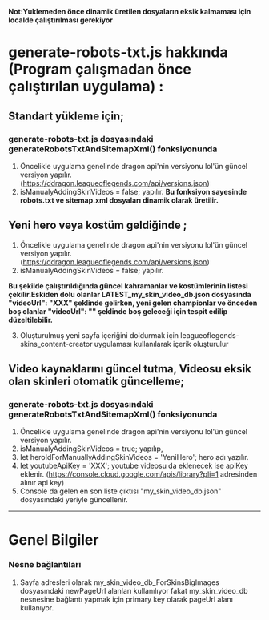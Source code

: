 
**Not:Yuklemeden önce dinamik üretilen dosyaların eksik kalmaması için localde çalıştırılması gerekiyor**

# generate-robots-txt.js hakkında (Program çalışmadan önce çalıştırılan uygulama) :

## Standart yükleme için;
### generate-robots-txt.js dosyasındaki generateRobotsTxtAndSitemapXml() fonksiyonunda
1. Öncelikle uygulama genelinde dragon api'nin versiyonu lol'ün güncel versiyon yapılır. (https://ddragon.leagueoflegends.com/api/versions.json)
2. isManualyAddingSkinVideos = false; yapılır. 
**Bu fonksiyon sayesinde robots.txt ve sitemap.xml dosyaları dinamik olarak üretilir.**

## Yeni hero veya kostüm geldiğinde ;
1. Öncelikle uygulama genelinde dragon api'nin versiyonu lol'ün güncel versiyon yapılır. (https://ddragon.leagueoflegends.com/api/versions.json)
2. isManualyAddingSkinVideos = false; yapılır.

**Bu şekilde çalıştırıldığında güncel kahramanlar ve kostümlerinin listesi çekilir.Eskiden dolu olanlar LATEST_my_skin_video_db.json dosyasında "videoUrl": "XXX" şeklinde gelirken, yeni gelen championlar ve önceden boş olanlar "videoUrl": "" şeklinde boş geleceği için tespit edilip düzeltilebilir.**

3. Oluşturulmuş yeni sayfa içeriğini doldurmak için leagueoflegends-skins_content-creator uygulaması kullanılarak içerik oluşturulur

## Video kaynaklarını güncel tutma, Videosu eksik olan skinleri otomatik güncelleme;
### generate-robots-txt.js dosyasındaki generateRobotsTxtAndSitemapXml() fonksiyonunda
1. Öncelikle uygulama genelinde dragon api'nin versiyonu lol'ün güncel versiyon yapılır.
2. isManualyAddingSkinVideos = true; yapılıp, 
3. let heroIdForManuallyAddingSkinVideos = 'YeniHero'; hero adı yazılır.
4. let youtubeApiKey = 'XXX'; youtube videosu da eklenecek ise apiKey eklenir. (https://console.cloud.google.com/apis/library?pli=1 adresinden alınır api key)
5. Console da gelen en son liste çıktısı "my_skin_video_db.json" dosyasındaki yeriyle güncellenir.

----------------------------------------------------------------

# Genel Bilgiler
### Nesne bağlantıları
1. Sayfa adresleri olarak my_skin_video_db_ForSkinsBigImages dosyasındaki newPageUrl alanları kullanılıyor fakat my_skin_video_db nesnesine bağlantı yapmak için primary key olarak pageUrl alanı kullanıyor.  